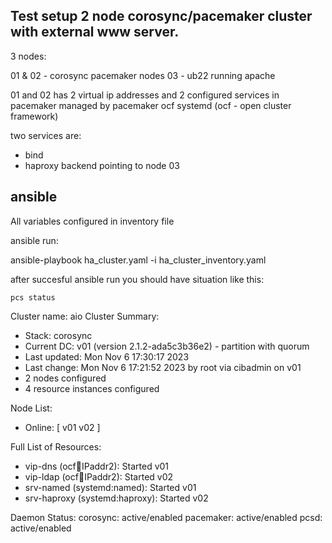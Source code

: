 
Test setup 2 node corosync/pacemaker cluster with external www server.
----------------------------------------------------------------------

3 nodes:

01 & 02 - corosync pacemaker nodes
03 - ub22 running apache

01 and 02 has 2 virtual ip addresses and 2 configured services in pacemaker managed by pacemaker ocf systemd (ocf - open cluster framework)

two services are:
- bind
- haproxy backend pointing to node 03


ansible
-------

All variables configured in inventory file


ansible run:

ansible-playbook ha_cluster.yaml -i ha_cluster_inventory.yaml


after succesful ansible run you should have situation like this:

`pcs status`


Cluster name: aio
Cluster Summary:
  * Stack: corosync
  * Current DC: v01 (version 2.1.2-ada5c3b36e2) - partition with quorum
  * Last updated: Mon Nov  6 17:30:17 2023
  * Last change:  Mon Nov  6 17:21:52 2023 by root via cibadmin on v01
  * 2 nodes configured
  * 4 resource instances configured

Node List:
  * Online: [ v01 v02 ]

Full List of Resources:
  * vip-dns	(ocf:heartbeat:IPaddr2):	 Started v01
  * vip-ldap	(ocf:heartbeat:IPaddr2):	 Started v02
  * srv-named	(systemd:named):	 Started v01
  * srv-haproxy	(systemd:haproxy):	 Started v02

Daemon Status:
  corosync: active/enabled
  pacemaker: active/enabled
  pcsd: active/enabled




